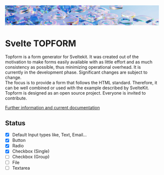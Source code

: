 ![TOPFORM](https://raw.githubusercontent.com/tguelcan/topform/master/static/coverage.png)

# Svelte TOPFORM

Topform is a form generator for Sveltekit. It was created out of the motivation to make forms easily available with as little effort and as much consistency as possible, thus minimizing operational overhead. It is currently in the development phase. Significant changes are subject to change.<br />
The focus is to provide a form that follows the HTML standard. Therefore, it can be well combined or used with the example described by SvelteKit.<br />
Topform is designed as an open source project. Everyone is invited to contribute.

[Further information and current documentation](https://tayfuns-organization.gitbook.io/topform/)

## Status

- [x] Default Input types like, Text, Email...
- [x] Button
- [x] Radio
- [x] Checkbox (Single)
- [ ] Checkbox (Group)
- [ ] File
- [ ] Textarea
